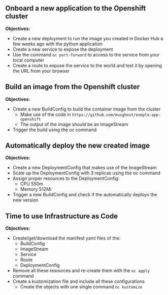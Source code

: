 ## Onboard a new application to the Openshift cluster

**Objectives:**

- Create a new deployment to run the image you created in Docker Hub a few weeks ago with the python application
- Create a new service to expose the deployment
- Use the command `oc port-forward` to access to the service from your local computer
- Create a route to expose the service to the world and test it by opening the URL from your browser

## Build an image from the Openshift cluster

**Objectives:**

- Create a new BuildConfig to build the container image from the cluster
    - Make use of the code in `https://github.com/musghost/exmple-app-openshift`
    - The output of the image should be an ImageStream
- Trigger the build using the oc command

## Automatically deploy the new created image

**Objectives:**

- Create a new DeploymentConfig that makes use of the ImageStream
- Scale up the DeploymentConfig with 3 replicas using the oc command
- Assign proper resources to the DeploymentConfig:
  - CPU 550m
  - Memory 512Mi
- Trigger a new BuildConfig and check if the automatically deploys the new version

## Time to use Infrastructure as Code

**Objectives:**

- Create/get/download the manifest yaml files of the:
  - BuildConfig
  - ImageStream
  - Service
  - Route
  - DeploymentConfig
- Remove all these resources and re-create them with the `oc apply` command
- Create a kustomization file and include all these configurations
  - Create the objects with one single command `oc kustomize`